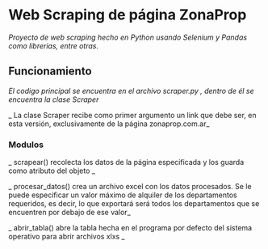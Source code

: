 # Web Scraping de página ZonaProp

_Proyecto de web scraping hecho en Python usando Selenium y Pandas como librerias, entre otras._

## Funcionamiento

_El codigo principal se encuentra en el archivo scraper.py , dentro de él se encuentra la clase Scraper_

_ La clase Scraper recibe como primer argumento un link que debe ser, en esta versión, exclusivamente de la página zonaprop.com.ar_

### Modulos

_ scrapear() recolecta los datos de la página especificada y los guarda como atributo del objeto _

_ procesar_datos() crea un archivo excel con los datos procesados. Se le puede especificar un valor máximo de alquiler de los departamentos requeridos, 
es decir, lo que exportará será todos los departamentos que se encuentren por debajo de ese valor_

_ abrir_tabla() abre la tabla hecha en el programa por defecto del sistema operativo para abrir archivos xlxs _


